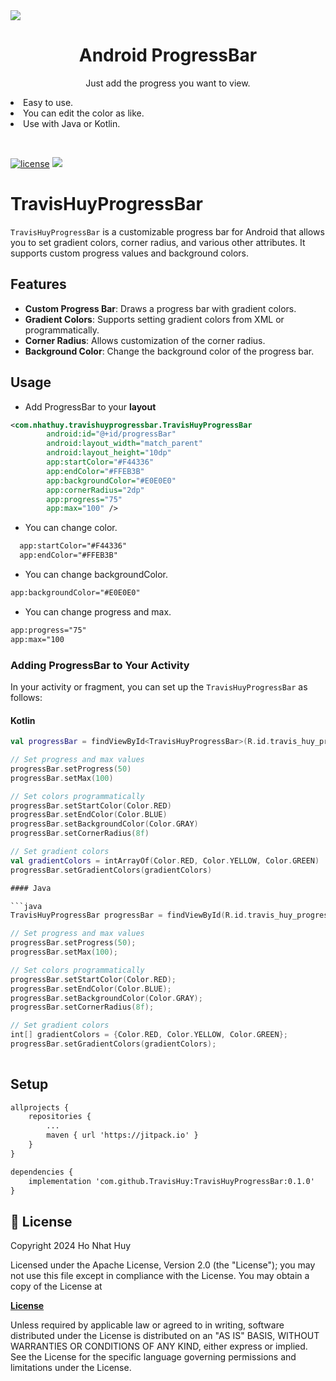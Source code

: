 <!--lint disable-->
<a href="https://github.com/TravisHuy/TravisHuyProgressBar">  
<img src="https://github.com/user-attachments/assets/3042eabb-c1b8-4fac-924a-582a96f30dc5">  
</a>  
<h1 align="center">Android ProgressBar</h1>  
<p align="center">Just add the progress you want to view. </p>  
<li>Easy to use. </li>
<li>You can edit the color as like. </li>
<li>Use with Java or Kotlin.</p>
</br>

[![license](https://img.shields.io/github/license/denzcoskun/imageslideshow.svg?style=popout)](https://opensource.org/licenses/Apache-2.0)
[![](https://jitpack.io/v/TravisHuy/TravisHuyProgressBar.svg)](https://jitpack.io/#TravisHuy/TravisHuyProgressBar)
# TravisHuyProgressBar

`TravisHuyProgressBar` is a customizable progress bar for Android that allows you to set gradient colors, corner radius, and various other attributes. It supports custom progress values and background colors.

## Features

- **Custom Progress Bar**: Draws a progress bar with gradient colors.
- **Gradient Colors**: Supports setting gradient colors from XML or programmatically.
- **Corner Radius**: Allows customization of the corner radius.
- **Background Color**: Change the background color of the progress bar.
## Usage
- Add ProgressBar to your **layout**
```xml  
<com.nhathuy.travishuyprogressbar.TravisHuyProgressBar
        android:id="@+id/progressBar"
        android:layout_width="match_parent"
        android:layout_height="10dp"
        app:startColor="#F44336"
        app:endColor="#FFEB3B"
        app:backgroundColor="#E0E0E0"
        app:cornerRadius="2dp"
        app:progress="75"
        app:max="100" /> 
```  
-   You can change color.
```xml  
  app:startColor="#F44336"
  app:endColor="#FFEB3B"
```  
-   You can change backgroundColor.
```xml  
app:backgroundColor="#E0E0E0"  
```  
-   You can change progress and max.
```xml  
app:progress="75"
app:max="100
```  

### Adding ProgressBar to Your Activity

In your activity or fragment, you can set up the `TravisHuyProgressBar` as follows:

#### Kotlin

```kt
val progressBar = findViewById<TravisHuyProgressBar>(R.id.travis_huy_progress_bar)

// Set progress and max values
progressBar.setProgress(50)
progressBar.setMax(100)

// Set colors programmatically
progressBar.setStartColor(Color.RED)
progressBar.setEndColor(Color.BLUE)
progressBar.setBackgroundColor(Color.GRAY)
progressBar.setCornerRadius(8f)

// Set gradient colors
val gradientColors = intArrayOf(Color.RED, Color.YELLOW, Color.GREEN)
progressBar.setGradientColors(gradientColors)

#### Java

```java
TravisHuyProgressBar progressBar = findViewById(R.id.travis_huy_progress_bar);

// Set progress and max values
progressBar.setProgress(50);
progressBar.setMax(100);

// Set colors programmatically
progressBar.setStartColor(Color.RED);
progressBar.setEndColor(Color.BLUE);
progressBar.setBackgroundColor(Color.GRAY);
progressBar.setCornerRadius(8f);

// Set gradient colors
int[] gradientColors = {Color.RED, Color.YELLOW, Color.GREEN};
progressBar.setGradientColors(gradientColors);
 
```  

## Setup

```xml  
allprojects {
	repositories {
		...
		maven { url 'https://jitpack.io' }
	}
}

dependencies {
	implementation 'com.github.TravisHuy:TravisHuyProgressBar:0.1.0'
}
```  

## 📄 License

Copyright 2024 Ho Nhat Huy

Licensed under the Apache License, Version 2.0 (the "License"); you may not use this file except in compliance with the License. You may obtain a copy of the License at

<a href="http://www.apache.org/licenses/LICENSE-2.0"><b>License</b></a>

Unless required by applicable law or agreed to in writing, software distributed under the License is distributed on an "AS IS" BASIS, WITHOUT WARRANTIES OR CONDITIONS OF ANY KIND, either express or implied.  
See the License for the specific language governing permissions and limitations under the License.
<!--lint enable-->
